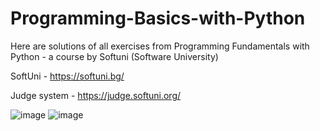 # Programming-Basics-with-Python

Here are solutions of all exercises from Programming Fundamentals with Python - a course by Softuni (Software University)

SoftUni - https://softuni.bg/

Judge system - https://judge.softuni.org/

![image](https://github.com/StivanD/Programming-Fundamentals-with-Python/assets/62377138/d41f1970-d829-489b-be4f-cdf86c3953d7)
![image](https://github.com/StivanD/Programming-Fundamentals-with-Python/assets/62377138/bbc144e4-0aa4-444b-bf85-9ecf47644ef5)
